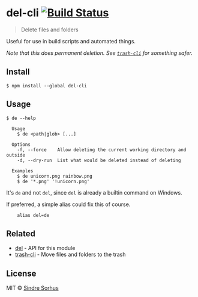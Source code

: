 # del-cli [![Build Status](https://travis-ci.org/sindresorhus/del-cli.svg?branch=master)](https://travis-ci.org/sindresorhus/del-cli)

> Delete files and folders

Useful for use in build scripts and automated things.

*Note that this does permanent deletion. See [`trash-cli`](https://github.com/sindresorhus/trash-cli) for something safer.*


## Install

```
$ npm install --global del-cli
```


## Usage

```
$ de --help

  Usage
    $ de <path|glob> [...]

  Options
    -f, --force    Allow deleting the current working directory and outside
    -d, --dry-run  List what would be deleted instead of deleting

  Examples
    $ de unicorn.png rainbow.png
    $ de '*.png' '!unicorn.png'
```

It's `de` and not `del`, since `del` is already a builtin command on Windows.

If preferred, a simple alias could fix this of course.

```
	alias del=de
```


## Related

- [del](https://github.com/sindresorhus/del) - API for this module
- [trash-cli](https://github.com/sindresorhus/trash-cli) - Move files and folders to the trash


## License

MIT © [Sindre Sorhus](http://sindresorhus.com)
